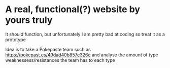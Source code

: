 # A real, functional(?) website by yours truly

It should function, but unfortunately I am pretty bad at coding so treat it as a prototype

Idea is to take a Pokepaste team such as https://pokepast.es/49dad40b857e326e and analyse the amount of type weaknessess/resistances the team has to each type
